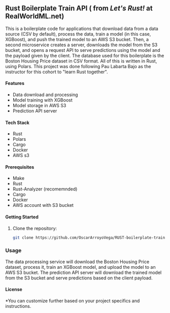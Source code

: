 ## Rust Boilerplate Train API  ( from *Let's Rust!* at RealWorldML.net)

This is a boilerplate code for applications that download data from a data source (CSV by default), process the data, train a model (in this case, XGBoost), and push the trained model to an AWS S3 bucket. Then, a second microservice creates a server, downloads the model from the S3 bucket, and opens a request API to serve predictions using the model and the payload given by the client. 
The database used for this boilerplate is the Boston Housing Price dataset in CSV format. All of this is written in Rust, using Polars.
This project was done following Pau Labarta Bajo as the instructor for this cohort to "learn Rust together".

#### Features
- Data download and processing
- Model training with XGBoost
- Model storage in AWS S3
- Prediction API server

#### Tech Stack
- Rust
- Polars
- Cargo
- Docker
- AWS s3

#### Prerequisites
- Make
- Rust
- Rust-Analyzer (recomemnded)
- Cargo
- Docker
- AWS account with S3 bucket

#### Getting Started
1. Clone the repository:
   ```sh
   git clone https://github.com/OscarArroyoVega/RUST-boilerplate-train-API.git
   ```
   
### Usage
The data processing service will download the Boston Housing Price dataset, process it, train an XGBoost model, and upload the model to an AWS S3 bucket.
The prediction API server will download the trained model from the S3 bucket and serve predictions based on the client payload.

#### License
*You can customize further based on your project specifics and instructions.
